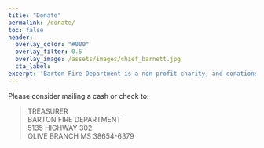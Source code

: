 ```yaml
---
title: "Donate"
permalink: /donate/
toc: false
header:
  overlay_color: "#000"
  overlay_filter: 0.5
  overlay_image: /assets/images/chief_barnett.jpg
  cta_label:
excerpt: 'Barton Fire Department is a non-profit charity, and donations from the community help fund training and service.'
---
```


Please consider mailing a cash or check to:

> TREASURER<br />
> BARTON FIRE DEPARTMENT<br />
> 5135 HIGHWAY 302<br />
> OLIVE BRANCH MS 38654-6379